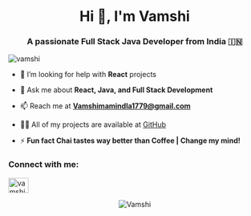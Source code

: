 <h1 align="center">Hi 👋, I'm Vamshi</h1>

<h3 align="center">A passionate Full Stack Java Developer from India 🇮🇳</h3>

<p align="left"> <img src="https://komarev.com/ghpvc/?username=vamshi-2231" alt="vamshi" /> </p>



- 🤔 I’m looking for help with **React** projects

- 💬 Ask me about **React, Java, and Full Stack Development**

- 📫 Reach me at **Vamshimamindla1779@gmail.com**

- 👨‍💻 All of my projects are available at [GitHub](https://github.com/vamshi-2231)

- ⚡ **Fun fact Chai tastes way better than Coffee | Change my mind!**


<h3 align="left">Connect with me:</h3>
<p align="left">

<a href="https://www.linkedin.com/in/vamshi-mamindla-23aab42a6/" target="blank"><img align="center" src="https://icons8.com/icon/13930/linkedin" alt="vamshi-2231" height="30" width="40" /></a>

</p>

<p align="center"> 
  <img src="https://github-readme-stats.vercel.app/api?username=vamshi-2231&show_icons=true" alt="Vamshi" /> 
</p>
